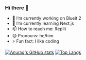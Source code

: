 ### Hi there 👋
- 🔭 I’m currently working on Blueit 2
- 🌱 I’m currently learning Next.js
- 📫 How to reach me: Replit
- 😄 Pronouns: he/him
- ⚡ Fun fact: I like coding
<!--
- 👯 I’m looking to collaborate on ...
- 🤔 I’m looking for help with ...
- 💬 Ask me about ...
-->

[![Anurag's GitHub stats](https://github-readme-stats.vercel.app/api?username=XanderG2&theme=dark)](https://github.com/anuraghazra/github-readme-stats)
[![Top Langs](https://github-readme-stats.vercel.app/api/top-langs/?username=XanderG2&theme=dark)](https://github.com/anuraghazra/github-readme-stats)
